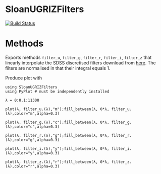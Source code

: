 # SloanUGRIZFilters

[![Build Status](https://github.com/ngiann/SloanUGRIZFilters.jl/actions/workflows/CI.yml/badge.svg?branch=main)](https://github.com/ngiann/SloanUGRIZFilters.jl/actions/workflows/CI.yml?query=branch%3Amain)

# Methods

Exports methods `filter_u`, `filter_g`, `filter_r`, `filter_i`, `filter_z` that linearly interpolate the SDSS discretised filters  download from [here](http://svo2.cab.inta-csic.es/svo/theory/fps3/). The filters are normalised in that their integral equals 1.

Produce plot with
```
using SloanUGRIZFilters
using PyPlot # must be independently installed

λ = 0:0.1:11300

plot(λ, filter_u.(λ),"m");fill_between(λ, 0*λ, filter_u.(λ),color="m",alpha=0.3)

plot(λ, filter_g.(λ),"c");fill_between(λ, 0*λ, filter_g.(λ),color="c",alpha=0.3)

plot(λ, filter_r.(λ),"g");fill_between(λ, 0*λ, filter_r.(λ),color="g",alpha=0.3)

plot(λ, filter_i.(λ),"y");fill_between(λ, 0*λ, filter_i.(λ),color="y",alpha=0.3)

plot(λ, filter_z.(λ),"r");fill_between(λ, 0*λ, filter_z.(λ),color="r",alpha=0.3)

```
